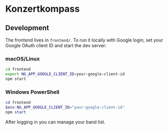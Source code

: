 # Konzertkompass

## Development

The frontend lives in `frontend/`. To run it locally with Google login, set your Google OAuth client ID and start the dev server:

### macOS/Linux
```bash
cd frontend
export NG_APP_GOOGLE_CLIENT_ID=your-google-client-id
npm start
```

### Windows PowerShell
```powershell
cd frontend
$env:NG_APP_GOOGLE_CLIENT_ID="your-google-client-id"
npm start
```

After logging in you can manage your band list.
